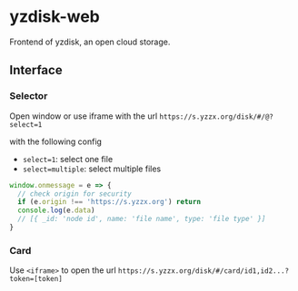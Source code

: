 # yzdisk-web

Frontend of yzdisk, an open cloud storage.

## Interface

### Selector

Open window or use iframe with the url `https://s.yzzx.org/disk/#/@?select=1`

with the following config
- `select=1`: select one file
- `select=multiple`: select multiple files

```js
window.onmessage = e => {
  // check origin for security
  if (e.origin !== 'https://s.yzzx.org') return
  console.log(e.data)
  // [{ _id: 'node id', name: 'file name', type: 'file type' }]
}
```

### Card

Use `<iframe>` to open the url `https://s.yzzx.org/disk/#/card/id1,id2...?token=[token]`
